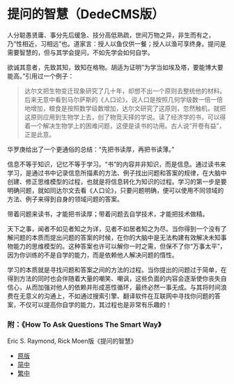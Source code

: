 
# 提问的智慧（DedeCMS版）

人分聪愚贤庸、事分先后缓急、技分高低熟疏，世间万物之异，非生而有之，乃“性相近，习相远”也。道家言：授人以鱼仅供一餐；授人以渔可享终身。提问是需要智慧的，但与其学会提问，不如先学会如何自学。

欲诚其意者，先致其知，致知在格物。胡适为证明”为学当如埃及塔，要能博大要能高。”引用过一个例子：

>达尔文把生物变迁现象研究了几十年，却想不出一个原则去整统他的材料。后来无意中看到马尔萨斯的《人口论》，说人口是按照几何学级数一倍一倍地增加，粮食是按照数学级数增加，达尔文研究了这原则，忽然触机，就把这原则应用到生物学上去，创了物竞天择的学说。读了经济学的书，可以得着一个解决生物学上的困难问题，这便是读书的功用。古人说“开卷有益”，正是此意。

华罗庚给出了一个更通俗的总结：“先把书读厚，再把书读薄。”

信息不等于知识，记忆不等于学习。“书”的内容并非知识，而是信息。通过读书来学习，是通过书中记录信息所描素的方法、例子找出问题和答案的规律，在大脑中创建、修正思维模型的过程，也就是将信息转化为知识的过程。学习的第一步是要明确问题，就如同达尔文去看《人口论》，只要问题明确，便可以使用不同领域的方法、例子来得到自身的领域问题的答案。

带着问题来读书，才能把书读厚；带着问题去自学技术，才能把技术做精。

天下之事，闻者不如见者知之为详，见者不如居者知之为尽。当你得到一个没有了解问题的本质而提出问题的答案的时候，在你的大脑中是无法构建有效解决未知事物能力的思维模型的。这种答案也许可以解你一时之需，但保不了你“万事太平”，因为你训练的不是自学的能力，而是依赖他人解决问题的惰性。

学习的本质就是寻找问题和答案之间的方法的过程。当你提出的问题过于简单，在得到方法的同时也会伴随着大量的嘲笑、嘲讽，这些负面的内容会逐渐使你丧失自信心，从而加强对他人的依赖并形成恶性循环，最终必然一事无成。与其将时间浪费在无意义的沟通上，不如通过搜索引擎、翻译软件在互联网中寻找你问题的答案，不仅可以提高你自学的能力，其过程也是非常有乐趣的！

### 附：《How To Ask Questions The Smart Way》
Eric S. Raymond, Rick Moen版《提问的智慧》
- [原版](http://www.catb.org/~esr/faqs/smart-questions.html)
- [简中](https://github.com/ryanhanwu/How-To-Ask-Questions-The-Smart-Way/blob/master/README-zh_CN.md)
- [繁中](https://github.com/ryanhanwu/How-To-Ask-Questions-The-Smart-Way/blob/master/README.md)

